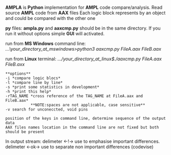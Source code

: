 **AMPLA** is **Python** implementation for **AMPL** code compare/analysis.
Read source **AMPL** code from **AAX** files
Each logic block represents by an object and could be compared with the other one

**py** files: **ampla.py** and **aaxcmp.py** should be in the same directory.
If you run it without options simple **GUI** will activated.

run from **MS Windows** command line:
*...\your_directory_at_mswindows>python3 aaxcmp.py FileA.aax FileB.aax <options>*

run from **Linux** terminal:
*.../your_directory_at_linux$./aaxcmp.py FileA.aax FileB.axx <options>*
    
    **options**
    -i *compare logic blocs*
    -l *compare line by line*
    -s *print some statistics in development*
    -h *print this help*
    -rTAG_NAME *cross reference of the TAG_NAME at FileA.aax and FileB.aax*
               **NOTE:spaces are not applicable, case sensitive**
    -v search for unconeccted, void pins 
    
    position of the keys in command line, determine sequence of the output data
    AAX files names location in the command line are not fixed but both should be present

In output stream:
    delimeter   <-!->    use to emphasise important differences.
    delimeter   <-ok->   use to separate non important differences (codevise)


